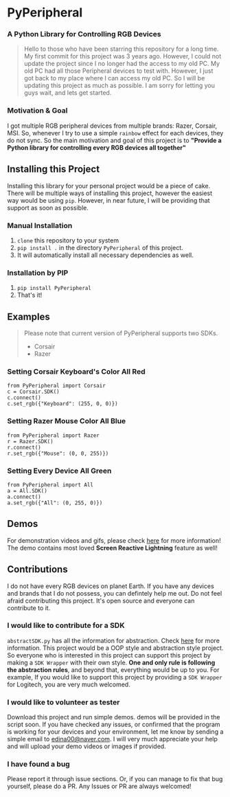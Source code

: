 # PyPeripheral  
### A Python Library for Controlling RGB Devices  
>Hello to those who have been starring this repository for a long time. My first commit for this project was 3 years ago. However, I could not update the project since I no longer had the access to my old PC. My old PC had all those Peripheral devices to test with. However, I just got back to my place where I can access my old PC. So I will be updating this project as much as possible. I am sorry for letting you guys wait, and lets get started.  
  
### Motivation & Goal  
I got multiple RGB peripheral devices from multiple brands: Razer, Corsair, MSI. So, whenever I try to use a simple `rainbow` effect for each devices, they do not sync. So the main motivation and goal of this project is to **"Provide a Python library for controlling every RGB devices all together"**   
## Installing this Project  
Installing this library for your personal project would be a piece of cake. There will be multiple ways of installing this project, however the easiest way would be using `pip`.  However, in near future, I will be providing that support as  soon as possible.  
  
  ### Manual Installation
 1. `clone` this repository to your system  
 2. `pip install .` in the directory `PyPeripheral` of this project.  
 3. It will automatically install all necessary dependencies as well.  
  
  ### Installation by PIP
  1. `pip install PyPeripheral`
  2. That's it!
  
## Examples
> Please note that current version of PyPeripheral supports two SDKs.
> - Corsair
> - Razer

### Setting Corsair Keyboard's Color All Red

```
from PyPeripheral import Corsair
c = Corsair.SDK()
c.connect()
c.set_rgb({"Keyboard": (255, 0, 0)})
```

### Setting Razer Mouse Color All Blue
```
from PyPeripheral import Razer
r = Razer.SDK()
r.connect()
r.set_rgb({"Mouse": (0, 0, 255)})
```

### Setting Every Device All Green
```
from PyPeripheral import All
a = All.SDK()
a.connect()
a.set_rgb({"All": (0, 255, 0)})
```
## Demos
For demonstration videos and gifs, please check [here](https://github.com/gooday2die/PyPeripheral/tree/OOP_Version/Demos) for more information! The demo contains most loved **Screen Reactive Lightning** feature as well!
## Contributions  
I do not have every RGB devices on planet Earth. If you have any devices and brands that I do not possess, you can defintely help me out. Do not feel afraid contributing this project. It's open source and everyone can contribute to it.   
  
### I would like to contribute for a SDK  
`abstractSDK.py` has all the information for abstraction. Check [here](https://github.com/gooday2die/PyPeripheral/blob/OOP_Version/PyPeripheral/PyPeripheral/Wrappers/abstractSDK.py) for more information. This project would be a OOP style and abstraction style project. So everyone who is interested in this project can support this project by making a `SDK Wrapper` with their own style. **One and only rule is following the abstraction rules**, and beyond that, everything would be up to you. For example, If you would like to support this project by providing a `SDK Wrapper` for Logitech, you are very much welcomed.  
  
### I would like to volunteer as tester  
Download this project and run simple demos. demos will be provided in the script soon. If you have checked any issues, or confirmed that the program is working for your devices and your environment, let me know by sending a simple email to edina00@naver.com. I will very much appreciate your help and will upload your demo videos or images if provided.  
### I have found a bug  
Please report it through issue sections. Or, if you can manage to fix that bug yourself, please do a PR. Any Issues or PR are always welcomed!

